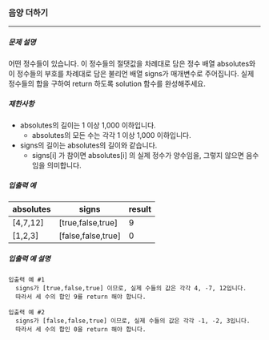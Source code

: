 ### 음양 더하기
---
##### 문제 설명
어떤 정수들이 있습니다. 이 정수들의 절댓값을 차례대로 담은 정수 배열 absolutes와 이 정수들의 부호를 차례대로 담은 불리언 배열 signs가 매개변수로 주어집니다. 실제 정수들의 합을 구하여 return 하도록 solution 함수를 완성해주세요.

##### 제한사항

- absolutes의 길이는 1 이상 1,000 이하입니다.
  - absolutes의 모든 수는 각각 1 이상 1,000 이하입니다.
- signs의 길이는 absolutes의 길이와 같습니다.
  - signs[i] 가 참이면 absolutes[i] 의 실제 정수가 양수임을, 그렇지 않으면 음수임을 의미합니다.

##### 입출력 예
|absolutes|      signs       |result|
|---------|----------------- |------|
|[4,7,12] |[true,false,true] |9     |
|[1,2,3]  |[false,false,true]|0     |

##### 입출력 예 설명
```
입출력 예 #1
  signs가 [true,false,true] 이므로, 실제 수들의 값은 각각 4, -7, 12입니다.
  따라서 세 수의 합인 9를 return 해야 합니다.
  
입출력 예 #2
  signs가 [false,false,true] 이므로, 실제 수들의 값은 각각 -1, -2, 3입니다.
  따라서 세 수의 합인 0을 return 해야 합니다.
